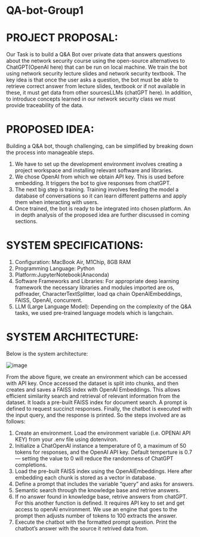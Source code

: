 # QA-bot-Group1

# PROJECT PROPOSAL:
Our Task is to build a Q&A Bot over private data that answers questions about the network security course using the open-source alternatives to ChatGPT(OpenAI here) that can be run on local machine. We train the bot using network security lecture slides and network security textbook. The key idea is that once the user asks a question, the bot must be able to retrieve correct answer from lecture slides, textbook or if not available in these, it must get data from other sourcesLLMs (chatGPT here). In addition, to introduce concepts learned in our network security class we must provide traceability of the data.

# PROPOSED IDEA:
Building a Q&A bot, though challenging, can be simplified by breaking down the process into
manageable steps.
1. We have to set up the development environment involves creating a project workspace and installing relevant software and libraries.
2. We chose OpenAI from which we obtain API key. This is used before embedding. It triggers the bot to give responses from chatGPT.
3. The next big step is training. Training involves feeding the model a database of conversations so it can learn different patterns and apply them when interacting with users.
4. Once trained, the bot is ready to be integrated into chosen platform. An in depth analysis of the proposed idea are further discussed in coming sections.

# SYSTEM SPECIFICATIONS:
1) Configuration: MacBook Air, M1Chip, 8GB RAM
2) Programming Language: Python
3) Platform:JupyterNotebook(Anaconda)
4) Software Frameworks and Libraries: For appropriate deep learning framework the necessary libraries and modules imported are os, pdfreader, CharacterTextSplitter, load qa chain OpenAIEmbeddings, FAISS, OpenAI, concurrent.
5) LLM (Large Language Model): Depending on the complexity of the Q&A tasks, we used pre-trained language models which is langchain.

# SYSTEM ARCHITECTURE:
Below is the system architecture:

![image](https://github.com/NavyaKamireddy/QA-bot-Group1/assets/146391951/15547197-2ed3-464c-9d85-0398a89e0ebd)

From the above figure, we create an environment which can be accessed with API key. Once accessed the dataset is split into chunks, and then creates and saves a FAISS index with OpenAI Embeddings. This allows efficient similarity search and retrieval of relevant information from the dataset. It loads a pre-built FAISS index for document search. A prompt is defined to request succinct responses. Finally, the chatbot is executed with the input query, and the response is printed. So the steps involved are as follows:

1) Create an environment. Load the environment variable (i.e. OPENAI API KEY) from your .env file using dotenviron.
2) Initialize a ChatOpenAI instance a temperature of 0, a maximum of 50 tokens for responses, and the OpenAI API key. Default temperture is 0.7 — setting the value to 0 will reduce the randomness of ChatGPT completions.
3) Load the pre-built FAISS index using the OpenAIEmbeddings. Here after embedding each chunk is stored as a vector in database.
4) Define a prompt that includes the variable “query” and asks for answers.
5) Semantic search through the knowledge base and retrive answers.
6) If no answer found in knowledge base, retrive answers from chatGPT. For this another function is defined. It requires API key to set and get access to openAI environment. We use an engine that goes to the prompt then adjusts number of tokens to 100 extracts the answer.
7) Execute the chatbot with the formatted prompt question. Print the chatbot’s answer with the source it retrived data from.



